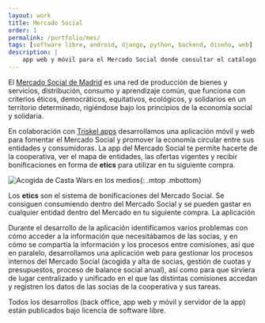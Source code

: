 ```yaml
---
layout: work
title: Mercado Social
order: 1
permalink: /portfolio/mes/
tags: [software libre, android, django, python, backend, diseño, web]
description: |
    app web y móvil para el Mercado Social donde consultar el catálogo de entidades y realizar pagos directos mediante **etics**. Backend de administración y una herramienta de gestión propia.
---
```


El [Mercado Social de Madrid](https://madrid.mercadosocial.net/) es una red de producción de bienes y servicios, distribución, consumo y aprendizaje común, que funciona con criterios éticos, democráticos, equitativos, ecológicos, y solidarios en un territorio determinado, rigiéndose bajo los principios de la economía social y solidaria.

En colaboración con [Triskel apps](https://triskelapps.com/) desarrollamos una aplicación móvil y web para fomentar el Mercado Social y promover la economía circular entre sus entidades y consumidoras. La app del Mercado Social te permite hacerte de la cooperativa, ver el mapa de entidades, las ofertas vigentes y recibir bonificaciones en forma de **etics** para utilizar en tu siguiente compra.

![Acogida de Casta Wars en los medios]({{site.baseurl}}/assets/img/static/etics.png "Bonificaciones etics"){: .mtop .mbottom}

Los **etics** son el sistema de bonificaciones del Mercado Social. Se consiguen consumiendo dentro del Mercado Social y se pueden gastar en cualquier entidad dentro del Mercado en tu siguiente compra. La aplicación 

Durante el desarrollo de la aplicación identificamos varios problemas con cómo acceder a la información que necesitábamos de las socias, y en cómo se compartía la información y los procesos entre comisiones, así que en paralelo, desarrollamos una aplicación web para gestionar los procesos internos del Mercado Social (acogida y alta de socias, gestión de cuotas y presupuestos, proceso de balance social anual), así como para que sirviera de lugar centralizado y unificado en el que las distintas comisiones accedan y registren los datos de las socias de la cooperativa y sus tareas.

Todos los desarrollos (back office, app web y móvil y servidor de la app) están publicados bajo licencia de software libre.